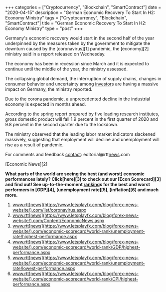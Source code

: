 +++
categories = ["Cryptocurrency", "Blockchain", "SmartContract"]
date = "2020-04-15"
description = "German Economic Recovery To Start In H2: Economy Ministry"
tags = ["Cryptocurrency", "Blockchain", "SmartContract"]
title = "German Economic Recovery To Start In H2: Economy Ministry"
type = "post"
+++

Germany's economic recovery would start in the second half of the year
underpinned by the measures taken by the government to mitigate the
downturn caused by the [coronavirus][1] pandemic, the [economy][2]
ministry said in a report released on Wednesday.

The economy has been in recession since March and it is expected to
continue until the middle of the year, the ministry assessed.

The collapsing global demand, the interruption of supply chains, changes
in consumer behavior and uncertainty among [investor](https://www.fintechee.com/tutorial-for-forex-trading/investor-mode/)s are having a
massive impact on Germany, the ministry reported.

Due to the corona pandemic, a unprecedented decline in the industrial
economy is expected in months ahead.

According to the spring report prepared by five leading research
institutes, gross domestic product will fall 1.9 percent in the first
quarter of 2020 and 9.8 percent in the second quarter due to the
lockdown.

The ministry observed that the leading labor market indicators slackened
massively, suggesting that employment will decline and unemployment will
rise as a result of pandemic.

For comments and feedback [contact](https://www.playgroundfx.com/contact/): editorial@rtt[news](https://www.letsplayfx.com/blog/forex-news-website/).com

[Economic News][2]

 **What parts of the world are seeing the best (and worst) economic
performances lately? Click[here][3] to check out our [Econ Scorecard][3]
and find out! See up-to-the-moment [ranking](https://www.playgroundfx.com/blog/crypto-exchange-ranking/)s for the best and worst
performers in [GDP][4], [unemployment rate][5], [inflation][6] and much
more.**

   1. www.rtt[news](https://www.letsplayfx.com/blog/forex-news-website/).com/list/coronavirus.aspx
   2. www.rtt[news](https://www.letsplayfx.com/blog/forex-news-website/).com/Content/EconomicNews.aspx
   3. www.rtt[news](https://www.letsplayfx.com/blog/forex-news-website/).com/economic-scorecard/world-rank/unemployment-rate/highest-performance.aspx
   4. www.rtt[news](https://www.letsplayfx.com/blog/forex-news-website/).com/economic-scorecard/world-rank/GDP/highest-performance.aspx
   5. www.rtt[news](https://www.letsplayfx.com/blog/forex-news-website/).com/economic-scorecard/world-rank/unemployment-rate/lowest-performance.aspx
   6. www.rtt[news](https://www.letsplayfx.com/blog/forex-news-website/).com/economic-scorecard/world-rank/CPI/highest-performance.aspx